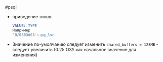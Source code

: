 #psql

-  приведение типов
	```SQL
	VALUE::TYPE
	Например
	'0/0303d63'::pg_lsn
	```
-  Значение по-умолчанию следует изменить
	`shared_buffers = 128MB` - следует увеличить (0.25 ОЗУ как начальное значение для изменения)